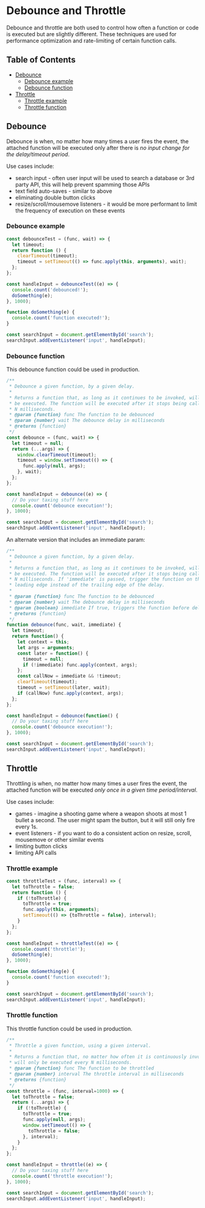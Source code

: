 # Debounce and Throttle

Debounce and throttle are both used to control how often a function or code is executed but are slightly different. These techniques are used for performance optimization and rate-limiting of certain function calls.


## Table of Contents

<!-- toc -->

- [Debounce](#debounce)
  * [Debounce example](#debounce-example)
  * [Debounce function](#debounce-function)
- [Throttle](#throttle)
  * [Throttle example](#throttle-example)
  * [Throttle function](#throttle-function)

<!-- tocstop -->

## Debounce

Debounce is when, no matter how many times a user fires the event, the attached function will be executed only after there is *no input change for the delay/timeout period*.

Use cases include:

- search input - often user input will be used to search a database or 3rd party API, this will help prevent spamming those APIs
- text field auto-saves - similar to above
- eliminating double button clicks
- resize/scroll/mousemove listeners - it would be more performant to limit the frequency of execution on these events

### Debounce example

```javascript
const debounceTest = (func, wait) => {
  let timeout;
  return function () {
    clearTimeout(timeout);
    timeout = setTimeout(() => func.apply(this, arguments), wait);
  };
};

const handleInput = debounceTest((e) => {
  console.count('debounced!');
  doSomething(e);
}, 1000);

function doSomething(e) {
  console.count('function executed!');
}

const searchInput = document.getElementById('search');
searchInput.addEventListener('input', handleInput);
```

### Debounce function

This debounce function could be used in production.

```javascript
/**
 * Debounce a given function, by a given delay.
 *
 * Returns a function that, as long as it continues to be invoked, will not
 * be executed. The function will be executed after it stops being called for
 * N milliseconds.
 * @param {function} func The function to be debounced
 * @param {number} wait The debounce delay in milliseconds
 * @returns {function}
 */
const debounce = (func, wait) => {
  let timeout = null;
  return (...args) => {
    window.clearTimeout(timeout);
    timeout = window.setTimeout(() => {
      func.apply(null, args);
    }, wait);
  };
};

const handleInput = debounce((e) => {
  // Do your taxing stuff here
  console.count('debounce execution!');
}, 1000);

const searchInput = document.getElementById('search');
searchInput.addEventListener('input', handleInput);
```

An alternate version that includes an immediate param:

```javascript
/**
 * Debounce a given function, by a given delay.
 *
 * Returns a function that, as long as it continues to be invoked, will not
 * be executed. The function will be executed after it stops being called for
 * N milliseconds. If 'immediate' is passed, trigger the function on the
 * leading edge instead of the trailing edge of the delay.
 *
 * @param {function} func The function to be debounced
 * @param {number} wait The debounce delay in milliseconds
 * @param {boolean} immediate If true, triggers the function before delay
 * @returns {function}
 */
function debounce(func, wait, immediate) {
  let timeout;
  return function() {
    let context = this;
    let args = arguments;
    const later = function() {
      timeout = null;
      if (!immediate) func.apply(context, args);
    };
    const callNow = immediate && !timeout;
    clearTimeout(timeout);
    timeout = setTimeout(later, wait);
    if (callNow) func.apply(context, args);
  };
};

const handleInput = debounce(function() {
  // Do your taxing stuff here
  console.count('debounce execution!');
}, 1000);

const searchInput = document.getElementById('search');
searchInput.addEventListener('input', handleInput);
```

## Throttle

Throttling is when, no matter how many times a user fires the event, the attached function will be executed *only once in a given time period/interval*.

Use cases include:

- games - imagine a shooting game  where a weapon shoots at most 1 bullet a second. The user might spam the button, but it will still only fire every 1s.
- event listeners  - if you want to do a consistent action on resize, scroll, mousemove or other similar events
- limiting button clicks
- limiting API calls

### Throttle example

```javascript
const throttleTest = (func, interval) => {
  let toThrottle = false;
  return function () {
    if (!toThrottle) {
      toThrottle = true;
      func.apply(this, arguments);
      setTimeout(() => {toThrottle = false}, interval);
    }
  };
};

const handleInput = throttleTest((e) => {
  console.count('throttle!');
  doSomething(e);
}, 1000);

function doSomething(e) {
  console.count('function executed!');
}

const searchInput = document.getElementById('search');
searchInput.addEventListener('input', handleInput);
```

### Throttle function

This throttle function could be used in production.

```javascript
/**
 * Throttle a given function, using a given interval.
 *
 * Returns a function that, no matter how often it is continuously invoked,
 * will only be executed every N milliseconds.
 * @param {function} func The function to be throttled
 * @param {number} interval The throttle interval in milliseconds
 * @returns {function}
 */
const throttle = (func, interval=1000) => {
  let toThrottle = false;
  return (...args) => {
    if (!toThrottle) {
      toThrottle = true;
      func.apply(null, args);
      window.setTimeout(() => {
        toThrottle = false;
      }, interval);
    }
  };
};

const handleInput = throttle((e) => {
  // Do your taxing stuff here
  console.count('throttle execution!');
}, 1000);

const searchInput = document.getElementById('search');
searchInput.addEventListener('input', handleInput);
```

